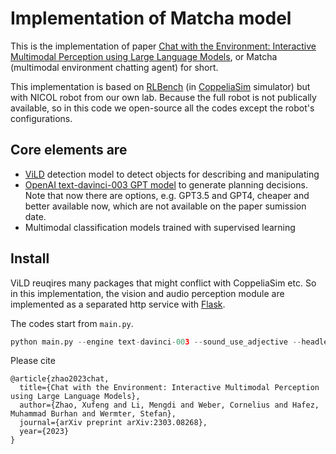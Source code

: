# Implementation of Matcha model


This is the implementation of paper [Chat with the Environment: Interactive Multimodal Perception using Large Language Models](https://arxiv.org/abs/2303.08268), or Matcha (multimodal environment chatting agent) for short.


This implementation is based on [RLBench](https://github.com/stepjam/RLBench) (in [CoppeliaSim](https://www.coppeliarobotics.com/) simulator) but with NICOL robot from our own lab. Because the full robot is not publically available, so in this code we open-source all the codes except the robot's configurations.


## Core elements are

- [ViLD](https://arxiv.org/abs/2104.13921) detection model to detect objects for describing and manipulating
- [OpenAI text-davinci-003 GPT model](https://openai.com/product) to generate planning decisions. Note that now there are options, e.g. GPT3.5 and GPT4, cheaper and better available now, which are not available on the paper sumission date.
- Multimodal classification models trained with supervised learning


## Install

ViLD reuqires many packages that might conflict with CoppeliaSim etc. So in this implementation, the vision and audio perception module are implemented as a separated http service with [Flask](https://flask.palletsprojects.com/en/2.3.x/).


The codes start from `main.py`.
```python
python main.py --engine text-davinci-003 --sound_use_adjective --headless --temperature 0 --use_wandb
```


Please cite
```text
@article{zhao2023chat,
  title={Chat with the Environment: Interactive Multimodal Perception using Large Language Models},
  author={Zhao, Xufeng and Li, Mengdi and Weber, Cornelius and Hafez, Muhammad Burhan and Wermter, Stefan},
  journal={arXiv preprint arXiv:2303.08268},
  year={2023}
}
```
